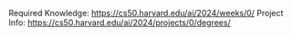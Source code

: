 Required Knowledge: https://cs50.harvard.edu/ai/2024/weeks/0/
Project Info: https://cs50.harvard.edu/ai/2024/projects/0/degrees/
